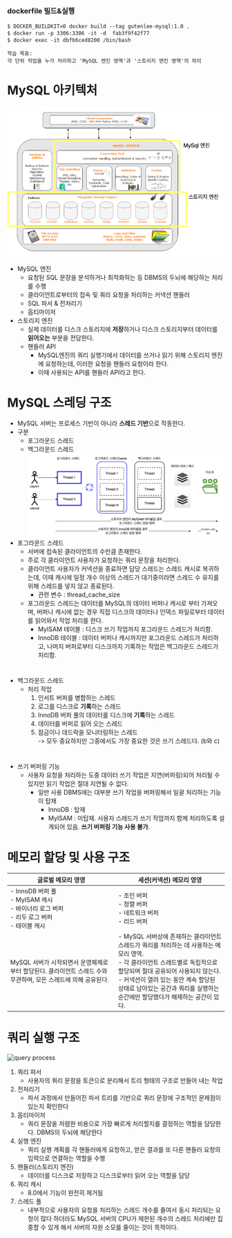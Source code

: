 
### dockerfile 빌드&실행
```shell
$ DOCKER_BUILDKIT=0 docker build --tag gutenlee-mysql:1.0 .
$ docker run -p 3306:3306 -it -d  fab3f9f42f77
$ docker exec -it dbfb6ced8200 /bin/bash
```
```text
학습 목표:
각 단위 작업을 누가 처리하고 'MySQL 엔진 영역'과 '스토리지 엔진 영역'의 차이
```
# MySQL 아키텍처
![mysql architecture](images/architecture.png)

- MySQL 엔진 
  - 요청된 SQL 문장을 분석하거나 최적화하는 등 DBMS의 두뇌에 해당하는 처리를 수행
  - 클라이언트로부터의 접속 및 쿼리 요청을 처리하는 커넥션 핸들러
  - SQL 파서 & 전처리기
  - 옵티마이저
- 스토리지 엔진
  - 실제 데이터를 디스크 스토리지에 **저장**하거나 디스크 스토리지부터 데이터를 **읽어오는** 부분을 전담한다. 
  - 핸들러 API
    - MySQL엔진의 쿼리 실행기에서 데이터를 쓰거나 읽기 위해 스토리지 엔진에 요청하는데, 이러한 요청을 핸들러 요청이라 한다.
    - 이때 사용되는 API를 핸들러 API라고 한다. 

# MySQL 스레딩 구조
- MySQL 서버는 프로세스 기반이 아니라 **스레드 기반**으로 작동한다.
- 구분
  - 포그라운드 스레드
  - 백그라운드 스레드
![img.png](images/img.png)
- 포그라운드 스레드
  - 서버에 접속된 클라이언트의 수만큼 존재한다. 
  - 주로 각 클라이언트 사용자가 요청하는 쿼리 문장을 처리한다. 
  - 클라이언트 사용자가 커넥션을 종료하면 담당 스레드는 스레드 캐시로 복귀하는데, 이때 캐시에 일정 개수 이상의 스레드가 대기중이라면 스레드 수 유지를 위해 스레드를 넣지 않고 종료된다.
    - 관련 변수 : thread_cache_size
  - 포그라운드 스레드는 데이터를 MySQL의 데이터 버퍼나 캐시로 부터 가져오며, 버퍼나 캐시에 없는 경우 직접 디스크의 데이터나 인덱스 파일로부터 데이터를 읽어와서 작업 처리를 한다. 
    - MyISAM 테이블 : 디스크 쓰기 작업까지 포그라운드 스레드가 처리함. 
    - InnoDB 테이블 : 데이터 버퍼나 캐시까지만 포그라운드 스레드가 처리하고, 나머지 버퍼로부터 디스크까지 기록하는 작업은 백그라운드 스레드가 처리함.
#
- 백그라운드 스레드
  - 처리 작업
    1. 인서트 버퍼를 병합하는 스레드
    2. 로그를 디스크로 **기록**하는 스레드
    3. InnoDB 버퍼 풀의 데이터를 디스크에 **기록**하는 스레드
    4. 데이터를 버퍼로 읽어 오는 스레드
    5. 잠금이나 데드락을 모니터링하는 스레드  
    -> 모두 중요하지만 그중에서도 가장 중요한 것은 쓰기 스레드다. (b와 c)
#
  - 쓰기 버퍼링 기능
    - 사용자 요청을 처리하는 도중 데이터 쓰기 작업은 지연(버퍼링)되어 처리될 수 있지만 읽기 작업은 절대 지연될 수 없다. 
      - 일반 사용 DBMS에는 대부분 쓰기 작업을 버퍼링해서 일괄 처리하는 기능이 탑재
        - InnoDB : 탑재
        - MyISAM : 미탑재. 사용자 스레드가 쓰기 작업까지 함께 처리하도록 설계되어 있음. **쓰기 버퍼링 기능 사용 불가**.
      
# 메모리 할당 및 사용 구조
| 글로벌 메모리 영영                                                                     | 세션(커넥션) 메모리 영영                                                                                                                                                                   |
|--------------------------------------------------------------------------------|----------------------------------------------------------------------------------------------------------------------------------------------------------------------------------|
| - InnoDB 버퍼 풀<br/> - MyISAM 캐시<br/> - 바이너리 로그 버퍼<br/> - 리두 로그 버퍼<br/> - 테이블 캐시 | - 조인 버퍼<br/> - 정렬 버퍼<br/> - 네트워크 버퍼<br/> - 리드 버퍼                                                                                                                                 |
| MySQL 서버가 시작되면서 운영체제로부터 할당된다. 클라이언트 스레드 수와 무관하며, 모든 스레드에 의해 공유된다.              | - MySQL 서버상에 존재하는 클라이언트 스레드가 쿼리를 처리하는 데 사용하는 메모리 영역.<br/> - 각 클라이언트 스레드별로 독립적으로 할당되며 절대 공유되어 사용되지 않는다.<br/> - 커넥션이 열려 있는 동안 계속 할당된 상태로 남아있는 공간과 쿼리를 실행하는 순간에만 할당했다가 해제하는 공간이 있다. |

# 쿼리 실행 구조
![query process](https://distributedsystemsauthority.com/wp-content/uploads/2021/01/MySql_Architecture-e1609488535391-930x620.jpg)
1. 쿼리 파서
   - 사용자의 쿼리 문장을 토큰으로 분리해서 트리 형태의 구조로 만들어 내는 작업
2. 전처리기
   - 파서 과정에서 만들어진 파서 트리를 기반으로 쿼리 문장에 구조적인 문제점이 있는지 확인한다
3. 옵티마이저
   - 쿼리 문장을 저렴한 비용으로 가장 빠르게 처리할지를 결정하는 역할을 담당한다. DBMS의 두뇌에 해당한다
4. 실행 엔진
   - 쿼리 실행 계획를 각 핸들러에게 요청하고, 받은 결과를 또 다른 핸들러 요청의 입력으로 연결하는 역할을 수행
5. 핸들러(스토리지 엔진)
   - 데이터를 디스크로 저장하고 디스크로부터 읽어 오는 역할을 담당
6. 쿼리 캐시
   - 8.0에서 기능이 완전히 제거됨
7. 스레드 풀
   - 내부적으로 사용자의 요청을 처리하는 스레드 개수를 줄여서 동시 처리되는 요청이 많다 하더라도 MySQL 서버의 CPU가 제한된 개수의 스레드 처리에만 집중할 수 있게 해서 서버의 자원 소모를 줄이는 것이 목적이다. 
